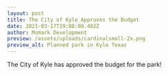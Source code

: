 ```yaml
---
layout: post
title: The City of Kyle Approves the Budget
date: 2021-03-17T19:08:08.402Z
author: Momark Development
preview: /assets/uploads/cardinalsmall-2x.png
preview_alt: Planned park in Kyle Texas
---
```

The City of Kyle has approved the budget for the park!